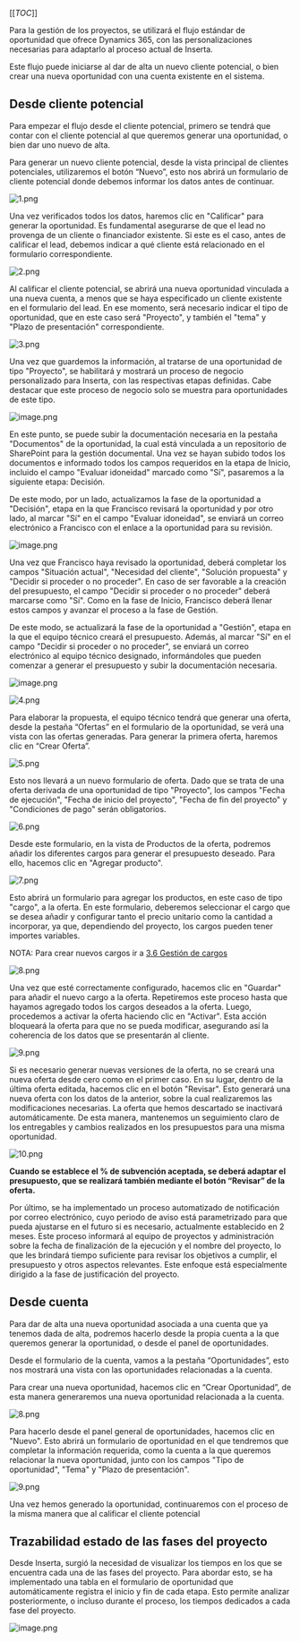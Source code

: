 [[_TOC_]]

Para la gestión de los proyectos, se utilizará el flujo estándar de oportunidad que ofrece Dynamics 365, con las personalizaciones necesarias para adaptarlo al proceso actual de Inserta.

Este flujo puede iniciarse al dar de alta un nuevo cliente potencial, o bien crear una nueva oportunidad con una cuenta existente en el sistema.

## **Desde cliente potencial**
Para empezar el flujo desde el cliente potencial, primero se tendrá que contar con el cliente potencial al que queremos generar una oportunidad, o bien dar uno nuevo de alta.

Para generar un nuevo cliente potencial, desde la vista principal de clientes potenciales, utilizaremos el botón “Nuevo”, esto nos abrirá un formulario de cliente potencial donde debemos informar los datos antes de continuar.

![1.png](/.attachments/1-a0535456-cbe1-45ec-a309-6bf8d8445600.png)

Una vez verificados todos los datos, haremos clic en "Calificar" para generar la oportunidad. Es fundamental asegurarse de que el lead no provenga de un cliente o financiador existente. Si este es el caso, antes de calificar el lead, debemos indicar a qué cliente está relacionado en el formulario correspondiente.

![2.png](/.attachments/2-ad7ee483-f5a5-4b38-ba85-e30d74608b29.png)


Al calificar el cliente potencial, se abrirá una nueva oportunidad vinculada a una nueva cuenta, a menos que se haya especificado un cliente existente en el formulario del lead. En ese momento, será necesario indicar el tipo de oportunidad, que en este caso será "Proyecto", y también el "tema" y "Plazo de presentación" correspondiente.

![3.png](/.attachments/3-101798c1-f403-4d6a-b58d-68882475e6dc.png)

Una vez que guardemos la información, al tratarse de una oportunidad de tipo "Proyecto", se habilitará y mostrará un proceso de negocio personalizado para Inserta, con las respectivas etapas definidas. Cabe destacar que este proceso de negocio solo se muestra para oportunidades de este tipo.

![image.png](/.attachments/image-585db29f-66e1-483c-93ef-c667ac1e475b.png)

En este punto, se puede subir la documentación necesaria en la pestaña "Documentos" de la oportunidad, la cual está vinculada a un repositorio de SharePoint para la gestión documental. Una vez se hayan subido todos los documentos e informado todos los campos requeridos en la etapa de Inicio, incluido el campo "Evaluar idoneidad" marcado como "Sí", pasaremos a la siguiente etapa: Decisión.

De este modo, por un lado, actualizamos la fase de la oportunidad a "Decisión", etapa en la que Francisco revisará la oportunidad y por otro lado, al marcar "Sí" en el campo "Evaluar idoneidad", se enviará un correo electrónico a Francisco con el enlace a la oportunidad para su revisión.

![image.png](/.attachments/image-9567df9c-8f5b-42ac-b6cd-6d2a1ac9c24d.png)

Una vez que Francisco haya revisado la oportunidad, deberá completar los campos "Situación actual", "Necesidad del cliente", "Solución propuesta" y "Decidir si proceder o no proceder". En caso de ser favorable a la creación del presupuesto, el campo "Decidir si proceder o no proceder" deberá marcarse como "Sí". Como en la fase de Inicio, Francisco deberá llenar estos campos y avanzar el proceso a la fase de Gestión.

De este modo, se actualizará la fase de la oportunidad a "Gestión", etapa en la que el equipo técnico creará el presupuesto. Además, al marcar "Sí" en el campo "Decidir si proceder o no proceder", se enviará un correo electrónico al equipo técnico designado, informándoles que pueden comenzar a generar el presupuesto y subir la documentación necesaria.

![image.png](/.attachments/image-d29c79ea-b232-4995-af64-492a41310732.png)

![4.png](/.attachments/4-1357d14f-181a-4c2c-86ab-fd4a800ff5ab.png)

Para elaborar la propuesta, el equipo técnico tendrá que generar una oferta, desde la pestaña “Ofertas” en el formulario de la oportunidad, se verá una vista con las ofertas generadas. Para generar la primera oferta, haremos clic en “Crear Oferta”.

![5.png](/.attachments/5-b6c71ba4-3274-48d1-9b1a-38c84738809d.png)

Esto nos llevará a un nuevo formulario de oferta. Dado que se trata de una oferta derivada de una oportunidad de tipo "Proyecto", los campos "Fecha de ejecución", "Fecha de inicio del proyecto", "Fecha de fin del proyecto" y "Condiciones de pago" serán obligatorios.

![6.png](/.attachments/6-0825bbb4-b1cd-4989-928d-6d84ddb4ad86.png)

Desde este formulario, en la vista de Productos de la oferta, podremos añadir los diferentes cargos para generar el presupuesto deseado. Para ello, hacemos clic en "Agregar producto".

![7.png](/.attachments/7-e590430e-5a8b-4721-b873-e6b02ed5e6bc.png)

Esto abrirá un formulario para agregar los productos, en este caso de tipo "cargo", a la oferta. En este formulario, deberemos seleccionar el cargo que se desea añadir y configurar tanto el precio unitario como la cantidad a incorporar, ya que, dependiendo del proyecto, los cargos pueden tener importes variables.

NOTA: Para crear nuevos cargos ir a [3.6 Gestión de cargos](/Página-Principal/3.-Procesos-de-negocio/3.6-Gestión-de-cargos)

![8.png](/.attachments/8-052eeaab-f769-43ee-be61-dd4e0c273da8.png)

Una vez que esté correctamente configurado, hacemos clic en "Guardar" para añadir el nuevo cargo a la oferta. Repetiremos este proceso hasta que hayamos agregado todos los cargos deseados a la oferta. Luego, procedemos a activar la oferta haciendo clic en "Activar". Esta acción bloqueará la oferta para que no se pueda modificar, asegurando así la coherencia de los datos que se presentarán al cliente.

![9.png](/.attachments/9-eb86182d-0b7d-458c-b90b-c2b736166d44.png)

Si es necesario generar nuevas versiones de la oferta, no se creará una nueva oferta desde cero como en el primer caso. En su lugar, dentro de la última oferta editada, hacemos clic en el botón "Revisar". Esto generará una nueva oferta con los datos de la anterior, sobre la cual realizaremos las modificaciones necesarias. La oferta que hemos descartado se inactivará automáticamente. De esta manera, mantenemos un seguimiento claro de los entregables y cambios realizados en los presupuestos para una misma oportunidad.

![10.png](/.attachments/10-a2e07c05-335c-4408-b6df-5e30d032e534.png)

**Cuando se establece el % de subvención aceptada, se deberá adaptar el presupuesto, que se realizará también mediante el botón “Revisar” de la oferta.**

Por último, se ha implementado un proceso automatizado de notificación por correo electrónico, cuyo periodo de aviso está parametrizado para que pueda ajustarse en el futuro si es necesario, actualmente establecido en 2 meses. Este proceso informará al equipo de proyectos y administración sobre la fecha de finalización de la ejecución y el nombre del proyecto, lo que les brindará tiempo suficiente para revisar los objetivos a cumplir, el presupuesto y otros aspectos relevantes. Este enfoque está especialmente dirigido a la fase de justificación del proyecto.

## **Desde cuenta**
Para dar de alta una nueva oportunidad asociada a una cuenta que ya tenemos dada de alta, podremos hacerlo desde la propia cuenta a la que queremos generar la oportunidad, o desde el panel de oportunidades.

Desde el formulario de la cuenta, vamos a la pestaña “Oportunidades”, esto nos mostrará una vista con las oportunidades relacionadas a la cuenta. 

Para crear una nueva oportunidad, hacemos clic en “Crear Oportunidad”, de esta manera generaremos una nueva oportunidad relacionada a la cuenta.

![8.png](/.attachments/8-500abaeb-73a4-401e-989b-46ac201be984.png)

Para hacerlo desde el panel general de oportunidades, hacemos clic en "Nuevo". Esto abrirá un formulario de oportunidad en el que tendremos que completar la información requerida, como la cuenta a la que queremos relacionar la nueva oportunidad, junto con los campos "Tipo de oportunidad", "Tema" y "Plazo de presentación".

![9.png](/.attachments/9-0210d476-e09c-42b1-bac2-3f60b95c464c.png)

Una vez hemos generado la oportunidad, continuaremos con el proceso de la misma manera que al calificar el cliente potencial

## Trazabilidad estado de las fases del proyecto

Desde Inserta, surgió la necesidad de visualizar los tiempos en los que se encuentra cada una de las fases del proyecto. Para abordar esto, se ha implementado una tabla en el formulario de oportunidad que automáticamente registra el inicio y fin de cada etapa. Esto permite analizar posteriormente, o incluso durante el proceso, los tiempos dedicados a cada fase del proyecto.

![image.png](/.attachments/image-489dd334-e885-49b1-970f-c68b74cf1e71.png)

